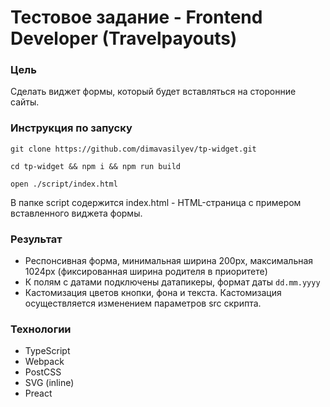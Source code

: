 # Тестовое задание - Frontend Developer (Travelpayouts)

### Цель

Сделать виджет формы, который будет вставляться на сторонние сайты.

### Инструкция по запуску

```
git clone https://github.com/dimavasilyev/tp-widget.git

cd tp-widget && npm i && npm run build

open ./script/index.html
```

В папке script содержится index.html - HTML-страница с примером вставленного виджета формы.

### Результат

- Респонсивная форма, минимальная ширина 200px, максимальная 1024px (фиксированная ширина родителя в приоритете)
- К полям с датами подключены датапикеры, формат даты `dd.mm.yyyy`
- Кастомизация цветов кнопки, фона и текста. Кастомизация осуществляется изменением параметров src скрипта.

### Технологии

- TypeScript
- Webpack
- PostCSS
- SVG (inline)
- Preact
